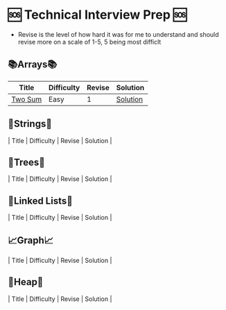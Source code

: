 # 🆘 Technical Interview Prep 🆘

- Revise is the level of how hard it was for me to understand and should revise more on a scale of 1-5, 5 being most difficlt

## 📚Arrays📚

| Title                                             | Difficulty | Revise | Solution                         |
| ------------------------------------------------- | ---------- | ------ | -------------------------------- |
| [Two Sum](https://leetcode.com/problems/two-sum/) | Easy       | 1      | [Solution](Solutions/Two_Sum.py) |

## 🧵Strings🧵

| Title | Difficulty | Revise | Solution |

## 🌲Trees🌲

| Title | Difficulty | Revise | Solution |

## 🔗Linked Lists🔗

| Title | Difficulty | Revise | Solution |

## 📈Graph📈

| Title | Difficulty | Revise | Solution |

## 🔎Heap🔎

| Title | Difficulty | Revise | Solution |
